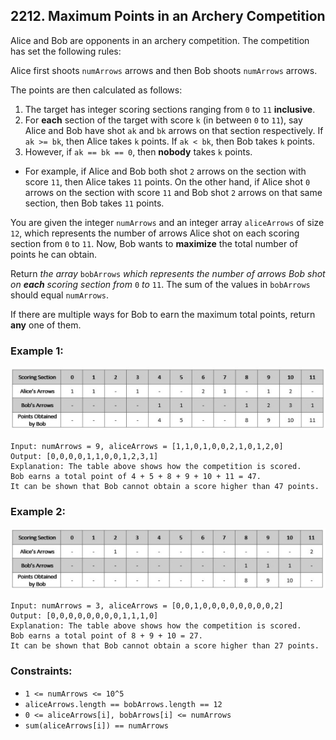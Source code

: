 ## 2212. Maximum Points in an Archery Competition

Alice and Bob are opponents in an archery competition. The competition has set the following rules:

Alice first shoots ```numArrows``` arrows and then Bob shoots ```numArrows``` arrows.

The points are then calculated as follows:
1. The target has integer scoring sections ranging from ```0``` to ```11``` **inclusive**.
1. For **each** section of the target with score ```k``` (in between ```0``` to ```11```), say Alice and Bob have shot ```ak``` and ```bk``` arrows on that section respectively. If ```ak >= bk```, then Alice takes ```k``` points. If ```ak < bk```, then Bob takes ```k``` points.
1. However, if ```ak == bk == 0```, then **nobody** takes ```k``` points.

* For example, if Alice and Bob both shot ```2``` arrows on the section with score ```11```, then Alice takes ```11``` points. On the other hand, if Alice shot ```0``` arrows on the section with score ```11``` and Bob shot ```2``` arrows on that same section, then Bob takes ```11``` points.

You are given the integer ```numArrows``` and an integer array ```aliceArrows``` of size ```12```, which represents the number of arrows Alice shot on each scoring section from ```0``` to ```11```. Now, Bob wants to **maximize** the total number of points he can obtain.

Return *the array* ```bobArrows``` *which represents the number of arrows Bob shot on **each** scoring section from* ```0``` *to* ```11```. The sum of the values in ```bobArrows``` should equal ```numArrows```.

If there are multiple ways for Bob to earn the maximum total points, return **any** one of them.

### Example 1:

![Example 1](images/example1.jpg)

```
Input: numArrows = 9, aliceArrows = [1,1,0,1,0,0,2,1,0,1,2,0]
Output: [0,0,0,0,1,1,0,0,1,2,3,1]
Explanation: The table above shows how the competition is scored.
Bob earns a total point of 4 + 5 + 8 + 9 + 10 + 11 = 47.
It can be shown that Bob cannot obtain a score higher than 47 points.
```
### Example 2:

![Example 2](images/example2.jpg)

```
Input: numArrows = 3, aliceArrows = [0,0,1,0,0,0,0,0,0,0,0,2]
Output: [0,0,0,0,0,0,0,0,1,1,1,0]
Explanation: The table above shows how the competition is scored.
Bob earns a total point of 8 + 9 + 10 = 27.
It can be shown that Bob cannot obtain a score higher than 27 points.
```

### Constraints:

* ```1 <= numArrows <= 10^5```
* ```aliceArrows.length == bobArrows.length == 12```
* ```0 <= aliceArrows[i], bobArrows[i] <= numArrows```
* ```sum(aliceArrows[i]) == numArrows```